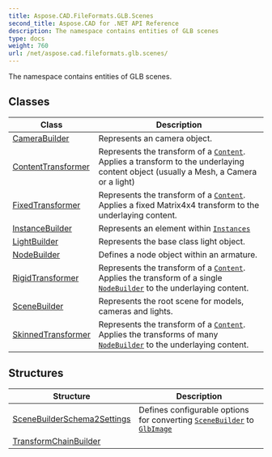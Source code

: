 ```yaml
---
title: Aspose.CAD.FileFormats.GLB.Scenes
second_title: Aspose.CAD for .NET API Reference
description: The namespace contains entities of GLB scenes
type: docs
weight: 760
url: /net/aspose.cad.fileformats.glb.scenes/
---
```

The namespace contains entities of GLB scenes.

## Classes

| Class | Description |
| --- | --- |
| [CameraBuilder](./camerabuilder/) | Represents an camera object. |
| [ContentTransformer](./contenttransformer/) | Represents the transform of a [`Content`](../aspose.cad.fileformats.glb.scenes/instancebuilder/content/). Applies a transform to the underlaying content object (usually a Mesh, a Camera or a light) |
| [FixedTransformer](./fixedtransformer/) | Represents the transform of a [`Content`](../aspose.cad.fileformats.glb.scenes/instancebuilder/content/). Applies a fixed Matrix4x4 transform to the underlaying content. |
| [InstanceBuilder](./instancebuilder/) | Represents an element within [`Instances`](../aspose.cad.fileformats.glb.scenes/scenebuilder/instances/) |
| [LightBuilder](./lightbuilder/) | Represents the base class light object. |
| [NodeBuilder](./nodebuilder/) | Defines a node object within an armature. |
| [RigidTransformer](./rigidtransformer/) | Represents the transform of a [`Content`](../aspose.cad.fileformats.glb.scenes/instancebuilder/content/). Applies the transform of a single [`NodeBuilder`](../aspose.cad.fileformats.glb.scenes/nodebuilder/) to the underlaying content. |
| [SceneBuilder](./scenebuilder/) | Represents the root scene for models, cameras and lights. |
| [SkinnedTransformer](./skinnedtransformer/) | Represents the transform of a [`Content`](../aspose.cad.fileformats.glb.scenes/instancebuilder/content/). Applies the transforms of many [`NodeBuilder`](../aspose.cad.fileformats.glb.scenes/nodebuilder/) to the underlaying content. |
## Structures

| Structure | Description |
| --- | --- |
| [SceneBuilderSchema2Settings](./scenebuilderschema2settings/) | Defines configurable options for converting [`SceneBuilder`](../aspose.cad.fileformats.glb.scenes/scenebuilder/) to [`GlbImage`](../aspose.cad.fileformats.glb/glbimage/) |
| [TransformChainBuilder](./transformchainbuilder/) |  |


